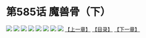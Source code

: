 # 第585话 魔兽骨（下）
![](https://mhpic.xiaomingtaiji.net/comic/D/斗破苍穹拆分版/585话/1.jpg-zymk.middle.webp)
![](https://mhpic.xiaomingtaiji.net/comic/D/斗破苍穹拆分版/585话/2.jpg-zymk.middle.webp)
![](https://mhpic.xiaomingtaiji.net/comic/D/斗破苍穹拆分版/585话/3.jpg-zymk.middle.webp)
![](https://mhpic.xiaomingtaiji.net/comic/D/斗破苍穹拆分版/585话/4.jpg-zymk.middle.webp)
![](https://mhpic.xiaomingtaiji.net/comic/D/斗破苍穹拆分版/585话/5.jpg-zymk.middle.webp)
![](https://mhpic.xiaomingtaiji.net/comic/D/斗破苍穹拆分版/585话/6.jpg-zymk.middle.webp)
![](https://mhpic.xiaomingtaiji.net/comic/D/斗破苍穹拆分版/585话/7.jpg-zymk.middle.webp)
![](https://mhpic.xiaomingtaiji.net/comic/D/斗破苍穹拆分版/585话/8.jpg-zymk.middle.webp)
[【上一章】](./584.md)
[【目录】](./READMD.md)
[【下一章】](./586.md)

